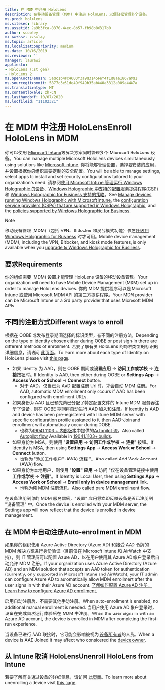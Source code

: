 ```yaml
---
title: 在 MDM 中注册 HoloLens
description: 在移动设备管理 (MDM) 中注册 HoloLens，以便轻松管理多个设备。
ms.prod: hololens
ms.sitesec: library
ms.assetid: 2a9b3fca-8370-44ec-8b57-fb98b8d317b0
author: scooley
ms.author: scooley
ms.topic: article
ms.localizationpriority: medium
ms.date: 10/06/2019
ms.reviewer: ''
manager: laurawi
appliesto:
- HoloLens (1st gen)
- HoloLens 2
ms.openlocfilehash: 5adc1b48c4603f3a9d3145bef4f1d8aa1867a9d1
ms.sourcegitcommit: 5877c3e51de49f949b35ab840a3312a009a4487a
ms.translationtype: MT
ms.contentlocale: zh-CN
ms.lasthandoff: 10/07/2020
ms.locfileid: "11102321"
---
```

# <span data-ttu-id="9517d-103">在 MDM 中注册 HoloLens</span><span class="sxs-lookup"><span data-stu-id="9517d-103">Enroll HoloLens in MDM</span></span>

<span data-ttu-id="9517d-104">你可以使用 [Microsoft Intune](https://docs.microsoft.com/intune/windows-holographic-for-business)等解决方案同时管理多个 Microsoft HoloLens 设备。</span><span class="sxs-lookup"><span data-stu-id="9517d-104">You can manage multiple Microsoft HoloLens devices simultaneously using solutions like [Microsoft Intune](https://docs.microsoft.com/intune/windows-holographic-for-business).</span></span> <span data-ttu-id="9517d-105">你将能够管理设置，选择要安装的应用，并设置根据你的组织需要定制的安全配置。</span><span class="sxs-lookup"><span data-stu-id="9517d-105">You will be able to manage settings, select apps to install and set security configurations tailored to your organization's need.</span></span> <span data-ttu-id="9517d-106">请参阅[使用 Microsoft Intune 管理运行 Windows Holographic 的设备](https://docs.microsoft.com/intune/windows-holographic-for-business)、[Windows Holographic 中支持的配置服务提供程序(CSP)](https://msdn.microsoft.com/windows/hardware/commercialize/customize/mdm/configuration-service-provider-reference#hololens) 和 [Windows Holographic for Business 支持的策略](https://msdn.microsoft.com/windows/hardware/commercialize/customize/mdm/policy-configuration-service-provider#hololenspolicies)。</span><span class="sxs-lookup"><span data-stu-id="9517d-106">See [Manage devices running Windows Holographic with Microsoft Intune](https://docs.microsoft.com/intune/windows-holographic-for-business), the [configuration service providers (CSPs) that are supported in Windows Holographic](https://msdn.microsoft.com/windows/hardware/commercialize/customize/mdm/configuration-service-provider-reference#hololens), and the [policies supported by Windows Holographic for Business](https://msdn.microsoft.com/windows/hardware/commercialize/customize/mdm/policy-configuration-service-provider#hololenspolicies).</span></span>

> [!NOTE]
> <span data-ttu-id="9517d-107">移动设备管理 (MDM)（包括 VPN、Bitlocker 和展台模式功能）仅在[升级到 Windows Holographic for Business](hololens1-upgrade-enterprise.md) 时才可用。</span><span class="sxs-lookup"><span data-stu-id="9517d-107">Mobile device management (MDM), including the VPN, Bitlocker, and kiosk mode features, is only available when you [upgrade to Windows Holographic for Business](hololens1-upgrade-enterprise.md).</span></span>

## <span data-ttu-id="9517d-108">要求</span><span class="sxs-lookup"><span data-stu-id="9517d-108">Requirements</span></span>

 <span data-ttu-id="9517d-109">你的组织需要 (MDM) 设置才能管理 HoloLens 设备的移动设备管理。</span><span class="sxs-lookup"><span data-stu-id="9517d-109">Your organization will need to have Mobile Device Management (MDM) set up in order to manage HoloLens devices.</span></span> <span data-ttu-id="9517d-110">你的 MDM 提供程序可以是 Microsoft Intune 或使用 Microsoft MDM API 的第三方提供程序。</span><span class="sxs-lookup"><span data-stu-id="9517d-110">Your MDM provider can be Microsoft Intune or a 3rd party provider that uses Microsoft MDM APIs.</span></span>
 
## <span data-ttu-id="9517d-111">不同的注册方式</span><span class="sxs-lookup"><span data-stu-id="9517d-111">Different ways to enroll</span></span>

<span data-ttu-id="9517d-112">根据在 OOBE 或发布登录期间选择的标识类型，有不同的注册方法。</span><span class="sxs-lookup"><span data-stu-id="9517d-112">Depending on the type of identity chosen either during OOBE or post sign-in there are different methods of enrollment.</span></span> <span data-ttu-id="9517d-113">若要了解有关 HoloLens 的每种类型的标识的详细信息，请访问 [此页面](hololens-identity.md)。</span><span class="sxs-lookup"><span data-stu-id="9517d-113">To learn more about each type of Identity on HoloLens please visit [this page](hololens-identity.md).</span></span>

- <span data-ttu-id="9517d-114">如果 Identity 为 AAD，则在 OOBE 期间或**设置应用**  ->  **访问工作或学校**  ->  **连接**按钮时。</span><span class="sxs-lookup"><span data-stu-id="9517d-114">If Identity is AAD, then either during OOBE or **Settings App** -> **Access Work or School** -> **Connect** button.</span></span>
    - <span data-ttu-id="9517d-115">对于 AAD，仅当已为 AAD 配置注册 Url 时，才会自动 MDM 注册。</span><span class="sxs-lookup"><span data-stu-id="9517d-115">For AAD, automatic MDM enrollment only occurs if AAD has been configured with enrollment URLs.</span></span>
- <span data-ttu-id="9517d-116">如果身份为 AAD 且已预先向已分配了特定配置文件的 Intune MDM 服务器注册了设备，则在 OOBE 期间将自动进行 AAD 加入和注册。</span><span class="sxs-lookup"><span data-stu-id="9517d-116">If Identity is AAD and device has been pre-registered with Intune MDM server with specific configuration profile assigned to it, then AAD-Join and enrollment will automatically occur during OOBE.</span></span>
    - <span data-ttu-id="9517d-117">也称为[19041.1103 + 内部版本](hololens-release-notes.md#windows-holographic-version-2004)中提供的[Autopilot 流](hololens2-autopilot.md)。</span><span class="sxs-lookup"><span data-stu-id="9517d-117">Also called [Autopilot flow](hololens2-autopilot.md) Available in [19041.1103+ builds](hololens-release-notes.md#windows-holographic-version-2004).</span></span>
- <span data-ttu-id="9517d-118">如果身份为 MSA，则使用 "**设置应用**  ->  **访问工作或学校**  ->  **连接**" 按钮。</span><span class="sxs-lookup"><span data-stu-id="9517d-118">If Identity is MSA, then using **Settings App** -> **Access Work or School** -> **Connect** button.</span></span>
    - <span data-ttu-id="9517d-119">也称为 "添加工作帐户" (AWA) 流程 "。</span><span class="sxs-lookup"><span data-stu-id="9517d-119">Also called Add Work Account (AWA) flow.</span></span>
- <span data-ttu-id="9517d-120">如果身份为本地用户，则使用 "**设置" 应用**  ->  访问 "仅在设备管理链接中使用**工作或学校**  ->  **注册**"。</span><span class="sxs-lookup"><span data-stu-id="9517d-120">If Identity is Local User, then using **Settings App** -> **Access Work or School** -> **Enroll only in device management** link.</span></span>
    - <span data-ttu-id="9517d-121">也称为纯 MDM 注册流程。</span><span class="sxs-lookup"><span data-stu-id="9517d-121">Also called pure MDM enrollment flow.</span></span>

<span data-ttu-id="9517d-122">在设备注册到你的 MDM 服务器后，"设置" 应用将立即反映设备是否已注册到 "设备管理" 中。</span><span class="sxs-lookup"><span data-stu-id="9517d-122">Once the device is enrolled with your MDM server, the Settings app will now reflect that the device is enrolled in device management.</span></span>

## <span data-ttu-id="9517d-123">在 MDM 中自动注册</span><span class="sxs-lookup"><span data-stu-id="9517d-123">Auto-enrollment in MDM</span></span>

<span data-ttu-id="9517d-124">如果你的组织使用 Azure Active Directory (Azure AD) 和接受 AAD 令牌的 MDM 解决方案进行身份验证（目前仅在 Microsoft Intune 和 AirWatch 中支持），则 IT 管理员可以配置 Azure AD，以在用户使用其 Azure AD 帐户登录后自动允许 MDM 注册。</span><span class="sxs-lookup"><span data-stu-id="9517d-124">If your organization uses Azure Active Directory (Azure AD) and an MDM solution that accepts an AAD token for authentication (currently, only supported in Microsoft Intune and AirWatch), your IT admin can configure Azure AD to automatically allow MDM enrollment after the user signs in with their Azure AD account.</span></span> [<span data-ttu-id="9517d-125">了解如何配置 Azure AD 注册。</span><span class="sxs-lookup"><span data-stu-id="9517d-125">Learn how to configure Azure AD enrollment.</span></span>](https://docs.microsoft.com/mem/intune/enrollment/windows-enroll#enable-windows-10-automatic-enrollment)

<span data-ttu-id="9517d-126">启用自动注册后，不需要其他手动注册。</span><span class="sxs-lookup"><span data-stu-id="9517d-126">When auto-enrollment is enabled, no additional manual enrollment is needed.</span></span> <span data-ttu-id="9517d-127">当用户使用 Azure AD 帐户登录时，设备在完成首次运行体验后在 MDM 中注册。</span><span class="sxs-lookup"><span data-stu-id="9517d-127">When the user signs in with an Azure AD account, the device is enrolled in MDM after completing the first-run experience.</span></span>

<span data-ttu-id="9517d-128">当设备已进行 AAD 联接时，它可能会影响被视为 [设备所有者](security-adminless-os.md#device-owner)的人员。</span><span class="sxs-lookup"><span data-stu-id="9517d-128">When a device is AAD Joined it may affect who considered the [device owner](security-adminless-os.md#device-owner).</span></span>

## <span data-ttu-id="9517d-129">从 Intune 取消 HoloLens</span><span class="sxs-lookup"><span data-stu-id="9517d-129">Unenroll HoloLens from Intune</span></span>

<span data-ttu-id="9517d-130">若要了解有关通过设备的详细信息，请访问 [此页面](https://docs.microsoft.com/windows/client-management/mdm/disconnecting-from-mdm-unenrollment)。</span><span class="sxs-lookup"><span data-stu-id="9517d-130">To learn more about unenrolling a device visit [this page](https://docs.microsoft.com/windows/client-management/mdm/disconnecting-from-mdm-unenrollment).</span></span> 
